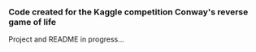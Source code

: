 ### Code created for the Kaggle competition Conway's reverse game of life

Project and README in progress...
